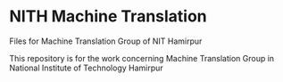 # NITH Machine Translation

Files for Machine Translation Group of NIT Hamirpur

This repository is for the work concerning Machine Translation Group in National Institute of Technology Hamirpur
